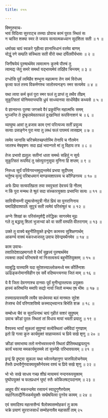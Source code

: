 ```yaml
---
title: ०५५

---
```

विष्णुरुवाच-  
भावं विदित्वा सुरराट्च तस्याः प्रोवाच कामं पुरतः स्थितं सः  
न चास्ति शक्या स्मर ते जयाय सत्यात्मकध्यान सुदंशिता सती ॥ १ ॥


धर्माख्य चापं स्वकरे गृहीत्वा ज्ञानाभिधानं वरमेव बाणम्  
योद्धुं रणे सम्प्रति संस्थिता सती वीरो यथा दर्पितवीर्यभावः ॥ २ ॥


जिगीषयेयं पुरुषार्थमेव त्वमात्मनः कुरुषे पौरुषं तु  
त्वामद्य जेतुं समरे समर्था यद्भाव्यमेवं तदिहैव चिन्त्यम् ॥ ३ ॥


दग्धोसि पूर्वं त्वमिहैव शम्भुना महात्मना तेन समं विरोधम्  
कृत्वा फलं तस्य विकर्मणश्च जातोस्यनङ्गः स्मर सत्यमेव ॥ ४ ॥


यथा त्वया कर्म कृतं पुरा स्मर फलं तु प्राप्तं तु तथैव तीव्रम्  
सुकुत्सितां योनिमवाप्स्यसि ध्रुवं साध्व्यानया सार्धमिहैव कथ्यसे ॥ ५ ॥


ये ज्ञानवन्तः पुरुषा जगत्त्रये वैरं प्रकुर्वन्ति महात्मभिः समम्  
भुञ्जन्ति ते दुष्कृतमेवतत्फलं दुःखान्वितं रूपविनाशनं च ॥ ६ ॥


व्याघुष्य आवां तु व्रजाव काम एनां परित्यज्य सतीं प्रयुज्य  
सत्याः प्रसङ्गेन पुरा मया तु लब्धं फलं पापमयं त्वसह्यम् ॥ ७ ॥


त्वमेव जानासि चरित्रमेतच्छप्तोस्मि तेनापि च गौतमेन  
जातश्च मेषवृषणः सदा ह्यहं भवान्गतो मां तु विहाय तत्र ॥ ८ ॥


तेजः प्रभावो ह्यतुलः सतीनां धाता समर्थः सहितुं न सूर्यः  
सुकुत्सितं रूपमिदं तु रक्षेत्पुरानुसूया मुनिना हि शप्तम् ॥ ९ ॥


निरुध्य सूर्यं परिवेगवन्तमुद्यन्तमेवं प्रभया सुदीप्तम्  
भर्तुश्च मृत्युं परिबाधमानं माण्डव्यशापस्य च कौण्डिनस्य ॥ १० ॥


अत्रेः प्रिया सत्यपतिव्रता तया स्वपुत्रतां देवत्रयं हि नीतम्  
न किं पुरा मन्मथ ते श्रुतं सदा संस्कारयुक्ताः प्रभवन्ति सत्यः ॥ ११ ॥


सावित्रीनाम्नी द्युमत्सेनपुत्री नीतं प्रियं सा पुनरानिनाय  
यमादिहैवाश्वपतेः सुपुत्रं सती त्वमेवं परिसंश्रुतं च ॥ १२ ॥


अग्नेः शिखां कः परिसंस्पृशेद्वै तरेद्धिकः सागरमेव मूढः  
गले तु बद्धासु शिलां भुजाभ्यां को वा सतीं वश्यति वीतरागाम् ॥ १३ ॥


उक्ते तु वाक्ये बहुनीतियुक्ते इन्द्रेण कामस्य सुशिक्षणार्थम्  
आकर्ण्य वाक्यं मकरध्वजस्तु उवाच देवेन्द्रमथैनमेव ॥ १४ ॥


काम उवाच-  
तवातिदेशादहमागतो वै धैर्यं सुहृत्त्वं पुरुषार्थमेव  
त्यक्त्वा तदर्थं परिभाषसे मां निःसत्वरूपं बहुभीतियुक्तम् ॥ १५ ॥


व्याबुद्धि यास्यामि यदा सुरेशस्याल्लोकमध्ये मम कीर्तिनाशः  
ऊढिङ्करोमानविहीन एव सर्वे वदिष्यन्त्यनया जितं माम् ॥ १६ ॥


ये वै जिता देवगणाश्च दानवाः पूर्वं मुनीन्द्रास्तपसः प्रयुक्ताः  
हास्यं करिष्यन्ति ममापि सद्यो नार्या जितो मन्मथ एष भीमः ॥ १७ ॥


तस्मात्प्रयास्यामि त्वयैव सार्धमस्या बलं मानमतः सुरेश  
तेजश्च धैर्यं परिणाशयिष्ये कस्माद्भवानत्र बिभेति शक्र ॥ १८ ॥


सम्बोध्य चैवं स सुराधिनाथं चापं गृहीतं सशरं सुपुष्पम्  
उवाच क्रीडां पुरतः स्थितां तां विधाय मायां भवती प्रयातु ॥ १९ ॥


वैश्यस्य भार्यां सुकलां सुपुण्यां सत्येस्थितां धर्मविदां गुणज्ञाम्  
इतो हि गत्वा कुरु कार्यमुक्तं साहाय्यरूपं च प्रिये सखे शृणु ॥ २० ॥


क्रीडां समाभाष्य ततो मनोभवस्त्वन्ते स्थितां प्रीतिमथाह्वयत्पुनः  
कार्यं भवत्या ममकार्यमुत्तममे तां सुस्नेहैः परिभावयत्वम् ॥ २१ ॥


इन्द्रं हि दृष्ट्वा सुकला यथा भवेत्स्नेहानुगा चारुविलोचनेयम्  
तैस्तैः प्रभावैर्गुणवाक्ययुक्तैर्नयस्व वश्यं च प्रिये सखे शृणु ॥ २२ ॥


भो भोः सखे साधय गच्छ शीघ्रं मायामयं नन्दनरूपयुक्तम्  
पुष्पोपयुक्तं च फलप्रधानं घुष्टं रुतैः कोकिलषट्पदानाम् ॥ २३ ॥


आहूय वीरं मकरन्दमेव रसायनं स्वादुगुणैरुपेतम्  
सहानिलाद्यैर्निजकर्मयुक्तैः सम्प्रेषयित्वा पुनरेव कामम् ॥ २४ ॥


एवं समादिश्य महत्ससैन्यं त्रैलोक्यसम्मोहकरं तु कामः  
चक्रे प्रयाणं सुरराजसार्धं सम्मोहनायैव महासतीं ताम् २५